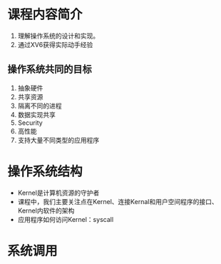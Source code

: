 # 课程内容简介

1. 理解操作系统的设计和实现。
2. 通过XV6获得实际动手经验

## 操作系统共同的目标

1. 抽象硬件
2. 共享资源
3. 隔离不同的进程
4. 数据实现共享
5. Security
6. 高性能
7. 支持大量不同类型的应用程序

# 操作系统结构

* Kernel是计算机资源的守护者
* 课程中，我们主要关注点在Kernel、连接Kernal和用户空间程序的接口、Kernel内软件的架构
* 应用程序如何访问Kernel：syscall

# 系统调用



